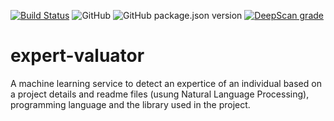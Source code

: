 [![Build Status](https://travis-ci.org/josepholasoji/poki-hp-meter.svg?branch=master)](https://travis-ci.org/josepholasoji/poki-hp-meter)  ![GitHub](https://img.shields.io/github/license/josepholasoji/poki-hp-meter?style=social) ![GitHub package.json version](https://img.shields.io/github/package-json/v/josepholasoji/poki-hp-meter) [![DeepScan grade](https://deepscan.io/api/teams/5816/projects/7645/branches/80659/badge/grade.svg)](https://deepscan.io/dashboard#view=project&tid=5816&pid=7645&bid=80659)

# expert-valuator
A machine learning service to detect an expertice of an individual based on a project details and readme files (usung Natural Language Processing), programming language and the library used in the project.
